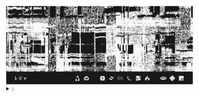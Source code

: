 <img src="./banner.png">
<details><summary> :: </summary>
<!--START_SECTION:waka-->

```
From: 09 August 2024 - To: 30 January 2025

Total Time: 956 hrs 22 mins

Python                     279 hrs 37 mins ///////------------------   27.01 %
PHP                        177 hrs 15 mins ////---------------------   17.12 %
Other                      78 hrs 50 mins  //-----------------------   07.62 %
```

<!--END_SECTION:waka-->
</details>
